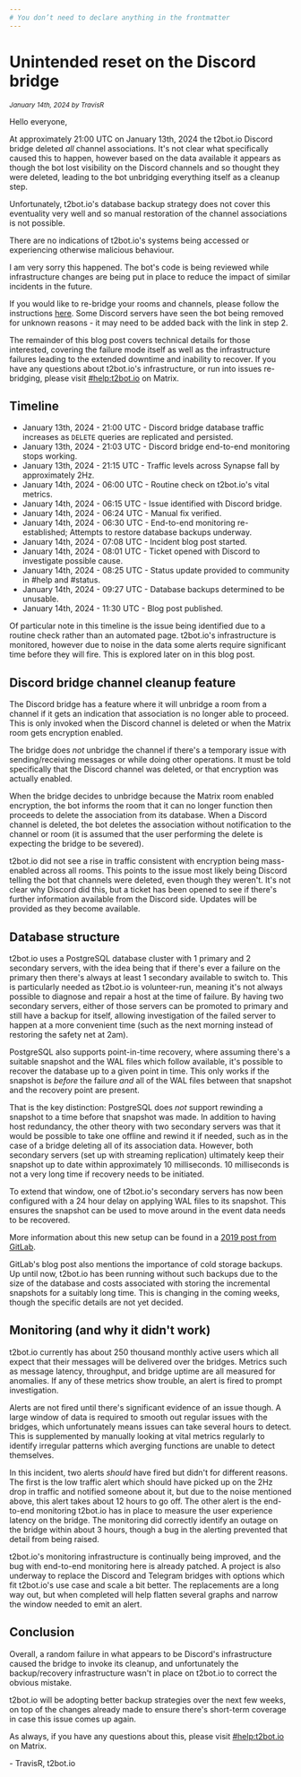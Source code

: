 ```yaml
---
# You don’t need to declare anything in the frontmatter
---
```


# Unintended reset on the Discord bridge

<small><i>January 14th, 2024 by TravisR</i></small>

Hello everyone,

At approximately 21:00 UTC on January 13th, 2024 the t2bot.io Discord bridge deleted *all* channel associations. It's not clear what specifically caused this to happen, however based on the data available it appears as though the bot lost visibility on the Discord channels and so thought they were deleted, leading to the bot unbridging everything itself as a cleanup step.

Unfortunately, t2bot.io's database backup strategy does not cover this eventuality very well and so manual restoration of the channel associations is not possible.

There are no indications of t2bot.io's systems being accessed or experiencing otherwise malicious behaviour.

I am very sorry this happened. The bot's code is being reviewed while infrastructure changes are being put in place to reduce the impact of similar incidents in the future.

If you would like to re-bridge your rooms and channels, please follow the instructions [here](/discord). Some Discord servers have seen the bot being removed for unknown reasons - it may need to be added back with the link in step 2.

The remainder of this blog post covers technical details for those interested, covering the failure mode itself as well as the infrastructure failures leading to the extended downtime and inability to recover. If you have any questions about t2bot.io's infrastructure, or run into issues re-bridging, please visit [#help:t2bot.io](https://matrix.to/#/#help:t2bot.io) on Matrix.

## Timeline

* January 13th, 2024 - 21:00 UTC - Discord bridge database traffic increases as `DELETE` queries are replicated and persisted.
* January 13th, 2024 - 21:03 UTC - Discord bridge end-to-end monitoring stops working.
* January 13th, 2024 - 21:15 UTC - Traffic levels across Synapse fall by approximately 2Hz.
* January 14th, 2024 - 06:00 UTC - Routine check on t2bot.io's vital metrics.
* January 14th, 2024 - 06:15 UTC - Issue identified with Discord bridge.
* January 14th, 2024 - 06:24 UTC - Manual fix verified.
* January 14th, 2024 - 06:30 UTC - End-to-end monitoring re-established; Attempts to restore database backups underway.
* January 14th, 2024 - 07:08 UTC - Incident blog post started.
* January 14th, 2024 - 08:01 UTC - Ticket opened with Discord to investigate possible cause.
* January 14th, 2024 - 08:25 UTC - Status update provided to community in #help and #status.
* January 14th, 2024 - 09:27 UTC - Database backups determined to be unusable.
* January 14th, 2024 - 11:30 UTC - Blog post published.

Of particular note in this timeline is the issue being identified due to a routine check rather than an automated page. t2bot.io's infrastructure is monitored, however due to noise in the data some alerts require significant time before they will fire. This is explored later on in this blog post.

## Discord bridge channel cleanup feature

The Discord bridge has a feature where it will unbridge a room from a channel if it gets an indication that association is no longer able to proceed. This is only invoked when the Discord channel is deleted or when the Matrix room gets encryption enabled.

The bridge does *not* unbridge the channel if there's a temporary issue with sending/receiving messages or while doing other operations. It must be told specifically that the Discord channel was deleted, or that encryption was actually enabled.

When the bridge decides to unbridge because the Matrix room enabled encryption, the bot informs the room that it can no longer function then proceeds to delete the association from its database. When a Discord channel is deleted, the bot deletes the association without notification to the channel or room (it is assumed that the user performing the delete is expecting the bridge to be severed).

t2bot.io did not see a rise in traffic consistent with encryption being mass-enabled across all rooms. This points to the issue most likely being Discord telling the bot that channels were deleted, even though they weren't. It's not clear why Discord did this, but a ticket has been opened to see if there's further information available from the Discord side. Updates will be provided as they become available.

## Database structure

t2bot.io uses a PostgreSQL database cluster with 1 primary and 2 secondary servers, with the idea being that if there's ever a failure on the primary then there's always at least 1 secondary available to switch to. This is particularly needed as t2bot.io is volunteer-run, meaning it's not always possible to diagnose and repair a host at the time of failure. By having two secondary servers, either of those servers can be promoted to primary and still have a backup for itself, allowing investigation of the failed server to happen at a more convenient time (such as the next morning instead of restoring the safety net at 2am).

PostgreSQL also supports point-in-time recovery, where assuming there's a suitable snapshot and the WAL files which follow available, it's possible to recover the database up to a given point in time. This only works if the snapshot is *before* the failure *and* all of the WAL files between that snapshot and the recovery point are present.

That is the key distinction: PostgreSQL does *not* support rewinding a snapshot to a time before that snapshot was made. In addition to having host redundancy, the other theory with two secondary servers was that it would be possible to take one offline and rewind it if needed, such as in the case of a bridge deleting all of its association data. However, both secondary servers (set up with streaming replication) ultimately keep their snapshot up to date within approximately 10 milliseconds. 10 milliseconds is not a very long time if recovery needs to be initiated.

To extend that window, one of t2bot.io's secondary servers has now been configured with a 24 hour delay on applying WAL files to its snapshot. This ensures the snapshot can be used to move around in the event data needs to be recovered.

More information about this new setup can be found in a [2019 post from GitLab](https://about.gitlab.com/blog/2019/02/13/delayed-replication-for-disaster-recovery-with-postgresql/).

GitLab's blog post also mentions the importance of cold storage backups. Up until now, t2bot.io has been running without such backups due to the size of the database and costs associated with storing the incremental snapshots for a suitably long time. This is changing in the coming weeks, though the specific details are not yet decided.

## Monitoring (and why it didn't work)

t2bot.io currently has about 250 thousand monthly active users which all expect that their messages will be delivered over the bridges. Metrics such as message latency, throughput, and bridge uptime are all measured for anomalies. If any of these metrics show trouble, an alert is fired to prompt investigation.

Alerts are not fired until there's significant evidence of an issue though. A large window of data is required to smooth out regular issues with the bridges, which unfortunately means issues can take several hours to detect. This is supplemented by manually looking at vital metrics regularly to identify irregular patterns which averging functions are unable to detect themselves.

In this incident, two alerts *should* have fired but didn't for different reasons. The first is the low traffic alert which should have picked up on the 2Hz drop in traffic and notified someone about it, but due to the noise mentioned above, this alert takes about 12 hours to go off. The other alert is the end-to-end monitoring t2bot.io has in place to measure the user experience latency on the bridge. The monitoring did correctly identify an outage on the bridge within about 3 hours, though a bug in the alerting prevented that detail from being raised.

t2bot.io's monitoring infrastructure is continually being improved, and the bug with end-to-end monitoring here is already patched. A project is also underway to replace the Discord and Telegram bridges with options which fit t2bot.io's use case and scale a bit better. The replacements are a long way out, but when completed will help flatten several graphs and narrow the window needed to emit an alert.

## Conclusion

Overall, a random failure in what appears to be Discord's infrastructure caused the bridge to invoke its cleanup, and unfortunately the backup/recovery infrastructure wasn't in place on t2bot.io to correct the obvious mistake.

t2bot.io will be adopting better backup strategies over the next few weeks, on top of the changes already made to ensure there's short-term coverage in case this issue comes up again.

As always, if you have any questions about this, please visit [#help:t2bot.io](https://matrix.to/#/#help:t2bot.io) on Matrix.


\- TravisR, t2bot.io

